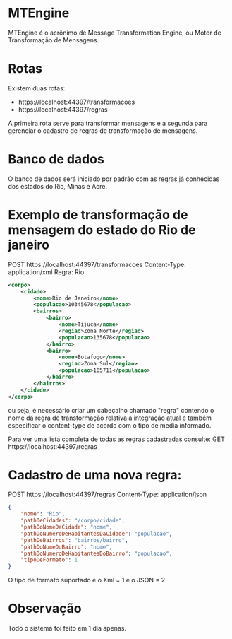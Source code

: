 # MTEngine

MTEngine é o acrônimo de Message Transformation Engine, ou Motor de Transformação de Mensagens.

# Rotas

Existem duas rotas:

- https://localhost:44397/transformacoes
- https://localhost:44397/regras

A primeira rota serve para transformar mensagens e a segunda para gerenciar o cadastro de regras de transformação de mensagens.

# Banco de dados

O banco de dados será iniciado por padrão com as regras já conhecidas dos estados do Rio, Minas e Acre.

# Exemplo de transformação de mensagem do estado do Rio de janeiro

POST https://localhost:44397/transformacoes
Content-Type: application/xml
Regra: Rio

```xml
<corpo>
    <cidade>
        <nome>Rio de Janeiro</nome>
        <populacao>10345678</populacao>
        <bairros>
            <bairro>
                <nome>Tijuca</nome>
                <regiao>Zona Norte</regiao>
                <populacao>135678</populacao>
            </bairro>
            <bairro>
                <nome>Botafogo</nome>
                <regiao>Zona Sul</regiao>
                <populacao>105711</populacao>
            </bairro>
        </bairros>
    </cidade>
</corpo>
```

ou seja, é necessário criar um cabeçalho chamado "regra" contendo o nome da regra de transformação relativa a integração atual e também especificar o content-type de acordo com o tipo de media informado.

Para ver uma lista completa de todas as regras cadastradas consulte:
GET	 https://localhost:44397/regras

# Cadastro de uma nova regra:

POST https://localhost:44397/regras
Content-Type: application/json

```json
{
    "nome": "Rio",
    "pathDeCidades": "/corpo/cidade",
    "pathDoNomeDaCidade": "nome",
    "pathDoNumeroDeHabitantesDaCidade": "populacao",
    "pathDeBairros": "bairros/bairro",
    "pathDoNomeDoBairro": "nome",
    "pathDoNumeroDeHabitantesDoBairro": "populacao",
    "tipoDeFormato": 1
}
```

O tipo de formato suportado é o Xml = 1 e o JSON = 2.

# Observação

Todo o sistema foi feito em 1 dia apenas.
